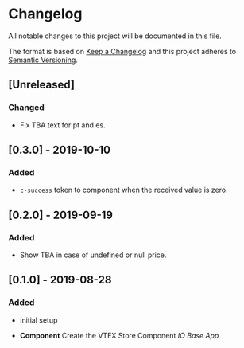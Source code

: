 # Changelog

All notable changes to this project will be documented in this file.

The format is based on [Keep a Changelog](http://keepachangelog.com/en/1.0.0/)
and this project adheres to [Semantic Versioning](http://semver.org/spec/v2.0.0.html).

## [Unreleased]

### Changed

- Fix TBA text for pt and es.

## [0.3.0] - 2019-10-10

### Added

- `c-success` token to component when the received value is zero.

## [0.2.0] - 2019-09-19

### Added

- Show TBA in case of undefined or null price.

## [0.1.0] - 2019-08-28

### Added

- initial setup

- **Component** Create the VTEX Store Component _IO Base App_

